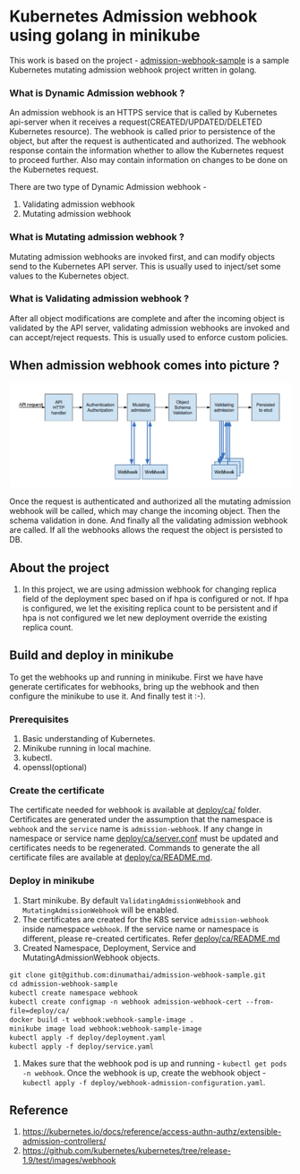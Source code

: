 # Kubernetes Admission webhook using golang in minikube

This work is based on the project - [admission-webhook-sample](https://github.com/dinumathai/admission-webhook-sample) is a sample Kubernetes mutating admission webhook project written in golang.

### What is Dynamic Admission webhook ?

An admission webhook is an HTTPS service that is called by Kubernetes api-server when it receives a request(CREATED/UPDATED/DELETED Kubernetes resource). The webhook is called prior to persistence of the object, but after the request is authenticated and authorized. The webhook response contain the information whether to allow the Kubernetes request to proceed further. Also may contain information on changes to be done on the Kubernetes request.

There are two type of Dynamic Admission webhook -
1. Validating admission webhook
1. Mutating admission webhook

### What is Mutating admission webhook ?

Mutating admission webhooks are invoked first, and can modify objects send to the Kubernetes API server. This is usually used to inject/set some values to the Kubernetes object.

### What is Validating admission webhook ?

After all object modifications are complete and after the incoming object is validated by the API server, validating admission webhooks are invoked and can accept/reject requests. This is usually used to enforce custom policies.

## When admission webhook comes into picture ?
![admission webhook flow](./doc/persistance-flow.png)

Once the request is authenticated and authorized all the mutating admission webhook will be called, which may change the incoming object. Then the schema validation in done. And finally all the validating admission webhook are called. If all the webhooks allows the request the object is persisted to DB.

## About the project

1. In this project, we are using admission webhook for changing replica field of the deployment spec based on if hpa is configured or not. If hpa is configured, we let the exisiting replica count to be persistent and if hpa is not configured we let new deployment override the existing replica count.

## Build and deploy in minikube

To get the webhooks up and running in minikube. First we have have generate certificates for webhooks, bring up the webhook and then configure the minikube to use it. And finally test it :-).

### Prerequisites
1. Basic understanding of Kubernetes.
1. Minikube running in local machine.
1. kubectl.
1. openssl(optional)

### Create the certificate
The certificate needed for webhook is available at [deploy/ca/](deploy/ca) folder. Certificates are generated under the assumption that the namespace is `webhook` and the `service` name is `admission-webhook`. If any change in namespace or service name [deploy/ca/server.conf](deploy/ca/server.conf) must be updated and certificates needs to be regenerated. Commands to generate the all certificate files are available at [deploy/ca/README.md](deploy/ca/README.md).

### Deploy in minikube

1. Start minikube. By default `ValidatingAdmissionWebhook` and `MutatingAdmissionWebhook` will be enabled.
1. The certificates are created for the K8S service `admission-webhook` inside namespace `webhook`. If the service name or namespace is different, please re-created certificates. Refer [deploy/ca/README.md](deploy/ca/README.md)
1. Created Namespace, Deployment, Service and MutatingAdmissionWebhook objects.
```
git clone git@github.com:dinumathai/admission-webhook-sample.git
cd admission-webhook-sample
kubectl create namespace webhook
kubectl create configmap -n webhook admission-webhook-cert --from-file=deploy/ca/
docker build -t webhook:webhook-sample-image .
minikube image load webhook:webhook-sample-image
kubectl apply -f deploy/deployment.yaml
kubectl apply -f deploy/service.yaml
```
1. Makes sure that the webhook pod is up and running - `kubectl get pods -n webhook`. Once the webhook is up, create the webhook object - `kubectl apply -f deploy/webhook-admission-configuration.yaml`.

## Reference
1. https://kubernetes.io/docs/reference/access-authn-authz/extensible-admission-controllers/
1. https://github.com/kubernetes/kubernetes/tree/release-1.9/test/images/webhook
